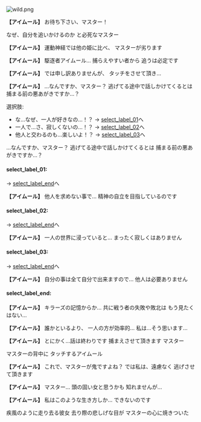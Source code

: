 
![wild.png](../images/backgrounds/wild.png)

**【アイムール】**
お待ち下さい、マスター！

なぜ、自分を追いかけるのか
と必死なマスター

**【アイムール】**
運動神経では他の姫に比べ、
マスターが劣ります

**【アイムール】**
駆逐者アイムール…
捕らえやすい者から
追うは必定です

**【アイムール】**
では申し訳ありませんが、
タッチをさせて頂き…

**【アイムール】**
…なんですか、マスター？
逃げてる途中で話しかけてくるとは
捕まる前の悪あがきですか…？

選択肢:
- な…なぜ、一人が好きなの…！？ → [select_label_01](#select_label_01)へ
- 一人で…さ、寂しくないの…！？ → [select_label_02](#select_label_02)へ
- 他人と交わるのも…楽しいよ！？ → [select_label_03](#select_label_03)へ

…なんですか、マスター？
逃げてる途中で話しかけてくるとは
捕まる前の悪あがきですか…？

#### select_label_01:
 → [select_label_end](#select_label_end)へ

**【アイムール】**
他人を求めない事で…
精神の自立を目指しているのです

#### select_label_02:
 → [select_label_end](#select_label_end)へ

**【アイムール】**
一人の世界に浸っていると…
まったく寂しくはありません

#### select_label_03:
 → [select_label_end](#select_label_end)へ

**【アイムール】**
自分の事は全て自分で出来ますので…
他人は必要ありません

#### select_label_end:

**【アイムール】**
キラーズの記憶からか…
共に戦う者の失敗や敗北は
もう見たくはない…

**【アイムール】**
誰かといるより、
一人の方が効率的…
私は…そう思います…

**【アイムール】**
とにかく…話は終わりです
捕まえさせて頂きます
マスター

マスターの背中に
タッチするアイムール

**【アイムール】**
これで、マスターが鬼ですよね？
では私は、遠慮なく
逃げさせて頂きます

**【アイムール】**
マスター…
頭の固い女と思うかも
知れませんが…

**【アイムール】**
私はこのような生き方しか…
できないのです

疾風のように走り去る彼女
去り際の悲しげな目が
マスターの心に焼きついた
